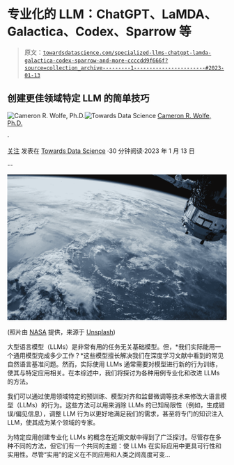 # 专业化的 LLM：ChatGPT、LaMDA、Galactica、Codex、Sparrow 等

> 原文：[`towardsdatascience.com/specialized-llms-chatgpt-lamda-galactica-codex-sparrow-and-more-ccccdd9f666f?source=collection_archive---------1-----------------------#2023-01-13`](https://towardsdatascience.com/specialized-llms-chatgpt-lamda-galactica-codex-sparrow-and-more-ccccdd9f666f?source=collection_archive---------1-----------------------#2023-01-13)

## 创建更佳领域特定 LLM 的简单技巧

[](https://wolfecameron.medium.com/?source=post_page-----ccccdd9f666f--------------------------------)![Cameron R. Wolfe, Ph.D.](https://wolfecameron.medium.com/?source=post_page-----ccccdd9f666f--------------------------------)[](https://towardsdatascience.com/?source=post_page-----ccccdd9f666f--------------------------------)![Towards Data Science](https://towardsdatascience.com/?source=post_page-----ccccdd9f666f--------------------------------) [Cameron R. Wolfe, Ph.D.](https://wolfecameron.medium.com/?source=post_page-----ccccdd9f666f--------------------------------)

·

[关注](https://medium.com/m/signin?actionUrl=https%3A%2F%2Fmedium.com%2F_%2Fsubscribe%2Fuser%2F28aa6026c553&operation=register&redirect=https%3A%2F%2Ftowardsdatascience.com%2Fspecialized-llms-chatgpt-lamda-galactica-codex-sparrow-and-more-ccccdd9f666f&user=Cameron+R.+Wolfe%2C+Ph.D.&userId=28aa6026c553&source=post_page-28aa6026c553----ccccdd9f666f---------------------post_header-----------) 发表在 [Towards Data Science](https://towardsdatascience.com/?source=post_page-----ccccdd9f666f--------------------------------) ·30 分钟阅读·2023 年 1 月 13 日[](https://medium.com/m/signin?actionUrl=https%3A%2F%2Fmedium.com%2F_%2Fvote%2Ftowards-data-science%2Fccccdd9f666f&operation=register&redirect=https%3A%2F%2Ftowardsdatascience.com%2Fspecialized-llms-chatgpt-lamda-galactica-codex-sparrow-and-more-ccccdd9f666f&user=Cameron+R.+Wolfe%2C+Ph.D.&userId=28aa6026c553&source=-----ccccdd9f666f---------------------clap_footer-----------)

--

[](https://medium.com/m/signin?actionUrl=https%3A%2F%2Fmedium.com%2F_%2Fbookmark%2Fp%2Fccccdd9f666f&operation=register&redirect=https%3A%2F%2Ftowardsdatascience.com%2Fspecialized-llms-chatgpt-lamda-galactica-codex-sparrow-and-more-ccccdd9f666f&source=-----ccccdd9f666f---------------------bookmark_footer-----------)![](img/1469bf9ac8a88095d227844718d069f4.png)

(照片由 [NASA](https://unsplash.com/es/@nasa?utm_source=unsplash&utm_medium=referral&utm_content=creditCopyText) 提供，来源于 [Unsplash](https://unsplash.com/images/nature/space?utm_source=unsplash&utm_medium=referral&utm_content=creditCopyText))

大型语言模型（LLMs）是非常有用的任务无关基础模型。但，*我们实际能用一个通用模型完成多少工作？*这些模型擅长解决我们在深度学习文献中看到的常见自然语言基准问题。然而，实际使用 LLMs 通常需要对模型进行新的行为训练，使其与特定应用相关。在本综述中，我们将探讨为各种用例专业化和改进 LLMs 的方法。

我们可以通过使用领域特定的预训练、模型对齐和监督微调等技术来修改大语言模型（LLMs）的行为。这些方法可以用来消除 LLMs 的已知局限性（例如，生成错误/偏见信息），调整 LLM 行为以更好地满足我们的需求，甚至将专门的知识注入 LLM，使其成为某个领域的专家。

为特定应用创建专业化 LLMs 的概念在近期文献中得到了广泛探讨。尽管存在多种不同的方法，但它们有一个共同的主题：使 LLMs 在实际应用中更具可行性和实用性。尽管“实用”的定义在不同应用和人类之间高度可变…
